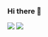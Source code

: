 ### Hi there 👋

<img src='https://github-readme-stats.vercel.app/api?username=Rafaelltm&show_icons=true&theme=midnight-purple'> <img src='https://github-readme-stats.vercel.app/api/top-langs/?username=Rafaelltm&layout=compact&theme=midnight-purple'>
